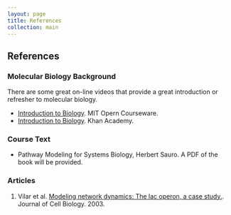 ```yaml
---
layout: page
title: References
collection: main
---
```


## References

### Molecular Biology Background
There are some great on-line videos that provide a great
introduction or refresher to molecular biology.

- [Introduction to Biology](https://ocw.mit.edu/courses/biology/7-012-introduction-to-biology-fall-2004/). MIT Opern Courseware.
- [Introduction to Biology](https://www.khanacademy.org/science/high-school-biology). Khan Academy.

### Course Text

- Pathway Modeling for Systems Biology, Herbert Sauro. A PDF of the book will be provided.

### Articles

1.  Vilar et al. [Modeling network dynamics: 
The lac operon, a case study.](https://www.ncbi.nlm.nih.gov/pmc/articles/PMC2172934/). Journal of Cell Biology. 2003.
